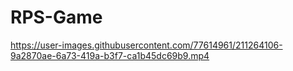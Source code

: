 # RPS-Game

https://user-images.githubusercontent.com/77614961/211264106-9a2870ae-6a73-419a-b3f7-ca1b45dc69b9.mp4

